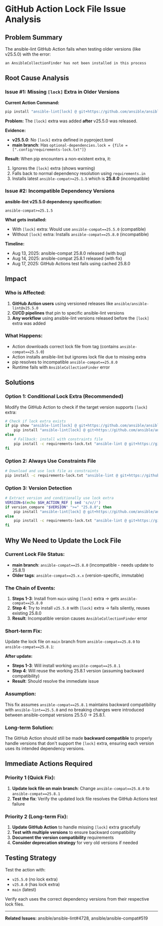 # GitHub Action Lock File Issue Analysis

## Problem Summary

The ansible-lint GitHub Action fails when testing older versions (like v25.5.0) with the error:
```
an AnsibleCollectionFinder has not been installed in this process
```

## Root Cause Analysis

### Issue #1: Missing `[lock]` Extra in Older Versions

**Current Action Command:**
```bash
pip install "ansible-lint[lock] @ git+https://github.com/ansible/ansible-lint@v25.5.0"
```

**Problem:** The `[lock]` extra was added **after** v25.5.0 was released.

**Evidence:**
- **v25.5.0**: No `[lock]` extra defined in pyproject.toml
- **main branch**: Has `optional-dependencies.lock = {file = [".config/requirements-lock.txt"]}`

**Result:** When pip encounters a non-existent extra, it:
1. Ignores the `[lock]` extra (shows warning)
2. Falls back to normal dependency resolution using `requirements.in`
3. Installs latest `ansible-compat>=25.1.5` which is **25.8.0** (incompatible)

### Issue #2: Incompatible Dependency Versions

**ansible-lint v25.5.0 dependency specification:**
```
ansible-compat>=25.1.5
```

**What gets installed:**
- With `[lock]` extra: Would use `ansible-compat==25.5.0` (compatible)
- Without `[lock]` extra: Installs `ansible-compat==25.8.0` (incompatible)

**Timeline:**
- Aug 13, 2025: ansible-compat 25.8.0 released (with bug)
- Aug 14, 2025: ansible-compat 25.8.1 released (with fix)
- Aug 17, 2025: GitHub Actions test fails using cached 25.8.0

## Impact

### Who is Affected:
1. **GitHub Action users** using versioned releases like `ansible/ansible-lint@v25.5.0`
2. **CI/CD pipelines** that pin to specific ansible-lint versions
3. **Any workflow** using ansible-lint versions released before the `[lock]` extra was added

### What Happens:
- Action downloads correct lock file from tag (contains `ansible-compat==25.5.0`)
- Action installs ansible-lint but ignores lock file due to missing extra
- pip resolves to incompatible `ansible-compat==25.8.0`
- Runtime fails with `AnsibleCollectionFinder` error

## Solutions

### Option 1: Conditional Lock Extra (Recommended)
Modify the GitHub Action to check if the target version supports `[lock]` extra:

```bash
# Check if lock extra exists
if pip show "ansible-lint[lock] @ git+https://github.com/ansible/ansible-lint@$GH_ACTION_REF" 2>/dev/null; then
    pip install "ansible-lint[lock] @ git+https://github.com/ansible/ansible-lint@$GH_ACTION_REF"
else
    # Fallback: install with constraints file
    pip install -c requirements-lock.txt "ansible-lint @ git+https://github.com/ansible/ansible-lint@$GH_ACTION_REF"
fi
```

### Option 2: Always Use Constraints File
```bash
# Download and use lock file as constraints
pip install -c requirements-lock.txt "ansible-lint @ git+https://github.com/ansible/ansible-lint@$GH_ACTION_REF"
```

### Option 3: Version Detection
```bash
# Extract version and conditionally use lock extra
VERSION=$(echo $GH_ACTION_REF | sed 's/v//')
if version_compare "$VERSION" ">=" "25.8.0"; then
    pip install "ansible-lint[lock] @ git+https://github.com/ansible/ansible-lint@$GH_ACTION_REF"
else
    pip install -c requirements-lock.txt "ansible-lint @ git+https://github.com/ansible/ansible-lint@$GH_ACTION_REF"
fi
```

## Why We Need to Update the Lock File

### Current Lock File Status:
- **main branch**: `ansible-compat==25.8.0` (incompatible - needs update to 25.8.1)
- **Older tags**: `ansible-compat==25.x.x` (version-specific, immutable)

### The Chain of Events:
1. **Steps 1-3**: Install from `main` using `[lock]` extra → gets `ansible-compat==25.8.0`
2. **Step 4**: Try to install `v25.5.0` with `[lock]` extra → fails silently, reuses existing 25.8.0
3. **Result**: Incompatible version causes `AnsibleCollectionFinder` error

### Short-term Fix:
Update the lock file on `main` branch from `ansible-compat==25.8.0` to `ansible-compat==25.8.1`:

**After update:**
- **Steps 1-3**: Will install working `ansible-compat==25.8.1`
- **Step 4**: Will reuse the working 25.8.1 version (assuming backward compatibility)
- **Result**: Should resolve the immediate issue

### Assumption:
This fix assumes `ansible-compat==25.8.1` maintains backward compatibility with `ansible-lint==25.5.0` and no breaking changes were introduced between ansible-compat versions 25.5.0 → 25.8.1.

### Long-term Solution:
The GitHub Action should still be made **backward compatible** to properly handle versions that don't support the `[lock]` extra, ensuring each version uses its intended dependency versions.

## Immediate Actions Required

### Priority 1 (Quick Fix):
1. **Update lock file on main branch**: Change `ansible-compat==25.8.0` to `ansible-compat==25.8.1`
2. **Test the fix**: Verify the updated lock file resolves the GitHub Actions test failure

### Priority 2 (Long-term Fix):
1. **Update GitHub Action** to handle missing `[lock]` extra gracefully
2. **Test with multiple versions** to ensure backward compatibility
3. **Document the version compatibility** requirements
4. **Consider deprecation strategy** for very old versions if needed

## Testing Strategy

Test the action with:
- `v25.5.0` (no lock extra)
- `v25.8.0` (has lock extra)
- `main` (latest)

Verify each uses the correct dependency versions from their respective lock files.

---

**Related Issues:** ansible/ansible-lint#4728, ansible/ansible-compat#519
